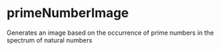 # primeNumberImage
Generates an image based on the occurrence of prime numbers in the spectrum of natural numbers
